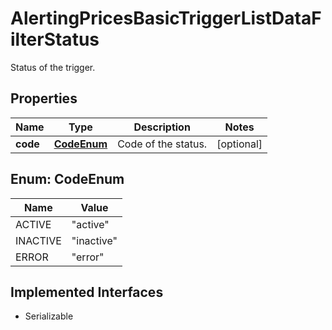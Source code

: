 

# AlertingPricesBasicTriggerListDataFilterStatus

Status of the trigger.

## Properties

Name | Type | Description | Notes
------------ | ------------- | ------------- | -------------
**code** | [**CodeEnum**](#CodeEnum) | Code of the status. |  [optional]



## Enum: CodeEnum

Name | Value
---- | -----
ACTIVE | &quot;active&quot;
INACTIVE | &quot;inactive&quot;
ERROR | &quot;error&quot;


## Implemented Interfaces

* Serializable


